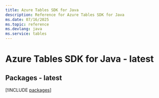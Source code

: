 ```yaml
---
title: Azure Tables SDK for Java
description: Reference for Azure Tables SDK for Java
ms.date: 07/16/2025
ms.topic: reference
ms.devlang: java
ms.service: tables
---
```

# Azure Tables SDK for Java - latest
## Packages - latest
[!INCLUDE [packages](tables-index.md)]